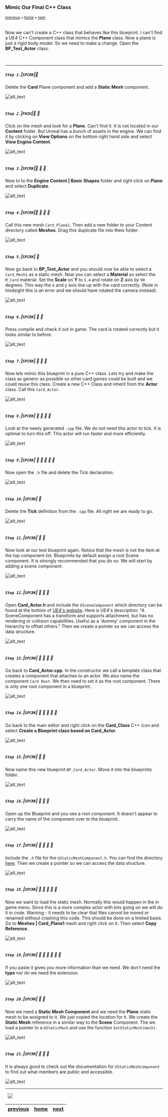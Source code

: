 <img src="https://via.placeholder.com/1000x4/45D7CA/45D7CA" alt="drawing" height="4px"/>

### Mimic Our Final C++ Class

<sub>[previous](../) • [home](../README.md#user-content-gms2-top-down-shooter) • [next](../)</sub>

<img src="https://via.placeholder.com/1000x4/45D7CA/45D7CA" alt="drawing" height="4px"/>

Now we can't create a C++ class that behaves like this blueprint.  I can't find a UE4 C++ Component class that mimics the **Plane** class.  Now a plane is just a rigid body model.  So we need to make a change.  Open the **BP_Test_Actor** class.

<br>

---


##### `Step 1.`\|`SPCRK`|:small_blue_diamond:

Delete the **Card** Plane component and add a **Static Mesh** component.

![alt_text](images/AddStaticMesh.jpg)

<img src="https://via.placeholder.com/500x2/45D7CA/45D7CA" alt="drawing" height="2px" alt = ""/>

##### `Step 2.`\|`FHIU`|:small_blue_diamond: :small_blue_diamond: 

Click on the mesh and look for a **Plane**.  Can't find it.  It is not located in our **Content** folder.  But Unreal has a bunch of assets in the engine.  We can find it by clicking on **View Options** on the bottom right hand side and select **View Engine Content**.

![alt_text](images/NowFindEngineContent.jpg)

<img src="https://via.placeholder.com/500x2/45D7CA/45D7CA" alt="drawing" height="2px" alt = ""/>

##### `Step 3.`\|`SPCRK`|:small_blue_diamond: :small_blue_diamond: :small_blue_diamond:

Now to to the **Engine Content \| Basic Shapes** folder and right click on **Plane** and select **Duplicate**.

![alt_text](images/DuplicatePlane.jpg)

<img src="https://via.placeholder.com/500x2/45D7CA/45D7CA" alt="drawing" height="2px" alt = ""/>

##### `Step 4.`\|`SPCRK`|:small_blue_diamond: :small_blue_diamond: :small_blue_diamond: :small_blue_diamond:

Call this new mesh `Card_Plane1`.  Then add a new folder to your Content directory called **Meshes**.  Drag this duplicate file into theis folder.

![alt_text](images/NameCardPlane.jpg)

<img src="https://via.placeholder.com/500x2/45D7CA/45D7CA" alt="drawing" height="2px" alt = ""/>

##### `Step 5.`\|`SPCRK`| :small_orange_diamond:

Now go back to **BP_Test_Actor** and you should now be able to select a `Card_Mesh1` as a static mesh.  Now you can select a **Material** so select the `M_Card` material.  Set the **Scale** on **Y** to `1.4` and rotate on **Z** axis by `90` degrees. This way the x and y axis line up with the card correctly. (Note in hindsight this is an error and we should have rotated the camera instead).

![alt_text](images/SelectPlaneShape.jpg)

<img src="https://via.placeholder.com/500x2/45D7CA/45D7CA" alt="drawing" height="2px" alt = ""/>

##### `Step 6.`\|`SPCRK`| :small_orange_diamond: :small_blue_diamond:

Press compile and check it out in game.  The card is rotated correctly but it looks similar to before.

![alt_text](images/NewCardInGame.jpg)

<img src="https://via.placeholder.com/500x2/45D7CA/45D7CA" alt="drawing" height="2px" alt = ""/>

##### `Step 7.`\|`SPCRK`| :small_orange_diamond: :small_blue_diamond: :small_blue_diamond:

Now lets mimic this blueprint in a pure C++ class.  Lets try and make the class as generic as possible so other card games could be built and we could reuse this class. Create a new C++ Class and inherit from the **Actor** class.  Call this `Card_Actor`.

![alt_text](images/AddCppCardActorClass.jpg)

<img src="https://via.placeholder.com/500x2/45D7CA/45D7CA" alt="drawing" height="2px" alt = ""/>

##### `Step 8.`\|`SPCRK`| :small_orange_diamond: :small_blue_diamond: :small_blue_diamond: :small_blue_diamond:

Look at the newly generated `.cpp` file.  We do not need this actor to tick.  It is optimal to turn this off.  This actor will run faster and more efficiently.

![alt_text](images/TickFalse.jpg)

<img src="https://via.placeholder.com/500x2/45D7CA/45D7CA" alt="drawing" height="2px" alt = ""/>

##### `Step 9.`\|`SPCRK`| :small_orange_diamond: :small_blue_diamond: :small_blue_diamond: :small_blue_diamond: :small_blue_diamond:

Now open the `.h` file and delete the Tick declaration:

![alt_text](images/DeleteTickOverrideInDotH.jpg)

<img src="https://via.placeholder.com/500x2/45D7CA/45D7CA" alt="drawing" height="2px" alt = ""/>

##### `Step 10.`\|`SPCRK`| :large_blue_diamond:

Delete the **Tick** definition from the `.cpp` file.  All right we are ready to go.

![alt_text](images/DeleteTickDefinition.jpg)

<img src="https://via.placeholder.com/500x2/45D7CA/45D7CA" alt="drawing" height="2px" alt = ""/>

##### `Step 11.`\|`SPCRK`| :large_blue_diamond: :small_blue_diamond: 

Now look at our test blueprint again.  Notice that the mesh is not the item at the top component list.  Blueprints by default assign a root Scene component.  It is strongly recommended that you do so.  We will start by adding a scene component.

![alt_text](images/SceneComponent.jpg)

<img src="https://via.placeholder.com/500x2/45D7CA/45D7CA" alt="drawing" height="2px" alt = ""/>


##### `Step 12.`\|`SPCRK`| :large_blue_diamond: :small_blue_diamond: :small_blue_diamond: 

Open **Card_Actor.h** and include the `USceneComponent` which directory can be found at the bottom of [UE4's website](https://api.unrealengine.com/INT/API/Runtime/Engine/Components/USceneComponent/index.html). Here is UE4's description: "A SceneComponent has a transform and supports attachment, but has no rendering or collision capabilities. Useful as a 'dummy' component in the hierarchy to offset others." Then we create a pointer so we can access the data structure.

![alt_text](images/AddSceneComponentDeclaration.jpg)

<img src="https://via.placeholder.com/500x2/45D7CA/45D7CA" alt="drawing" height="2px" alt = ""/>

##### `Step 13.`\|`SPCRK`| :large_blue_diamond: :small_blue_diamond: :small_blue_diamond:  :small_blue_diamond: 
 
 Go back to **Card_Actor.cpp**.  In the constructor we call a template class that creates a component that attaches to an actor.  We also name the component `Card Root`.  We then need to set it as the root component.  There is only one root component in a blueprint.

![alt_text](images/PlainSceneComponent.jpg)

<img src="https://via.placeholder.com/500x2/45D7CA/45D7CA" alt="drawing" height="2px" alt = ""/>

##### `Step 14.`\|`SPCRK`| :large_blue_diamond: :small_blue_diamond: :small_blue_diamond: :small_blue_diamond:  :small_blue_diamond: 

Go back to the main editor and right click on the **Card_Class** C++ icon and select **Create a Blueprint class based on Card_Actor**.

![alt_text](images/CreateBPClassFromCardCpp.jpg)

<img src="https://via.placeholder.com/500x2/45D7CA/45D7CA" alt="drawing" height="2px" alt = ""/>

##### `Step 15.`\|`SPCRK`| :large_blue_diamond: :small_orange_diamond: 

Now name this new blueprint `BP_Card_Actor`. Move it into the blueprints folder.

![alt_text](images/NameClassBPCardActor.jpg)

<img src="https://via.placeholder.com/500x2/45D7CA/45D7CA" alt="drawing" height="2px" alt = ""/>

##### `Step 16.`\|`SPCRK`| :large_blue_diamond: :small_orange_diamond:   :small_blue_diamond: 

Open up the Blueprint and you see a root component.  It doesn't appear to carry the name of the component over to the blueprint.

![alt_text](images/SceneComponentRoot.jpg)

<img src="https://via.placeholder.com/500x2/45D7CA/45D7CA" alt="drawing" height="2px" alt = ""/>

##### `Step 17.`\|`SPCRK`| :large_blue_diamond: :small_orange_diamond: :small_blue_diamond: :small_blue_diamond:

Include the `.h` file for the `UStaticMeshComponent.h`.  You can find the directory [here](https://api.unrealengine.com/INT/API/Runtime/Engine/Components/UStaticMeshComponent/index.html).  Then we create a pointer so we can access the data structure.

![alt_text](images/StaticMeshCompDeclaration.jpg)

<img src="https://via.placeholder.com/500x2/45D7CA/45D7CA" alt="drawing" height="2px" alt = ""/>

##### `Step 18.`\|`SPCRK`| :large_blue_diamond: :small_orange_diamond: :small_blue_diamond: :small_blue_diamond: :small_blue_diamond:

Now we want to load the static mesh.  Normally this would happen in the in game menu.  Since this is a more complex actor with lots going on we will do it in code. Warning - it needs to be clear that files cannot be mored or renamed without crashing this code.  This should be done on a limited basis. Go to **Meshes \| Card_Plane1** mesh and right click on it.  Then select **Copy Reference**.

![alt_text](images/FindDirectory.jpg)

<img src="https://via.placeholder.com/500x2/45D7CA/45D7CA" alt="drawing" height="2px" alt = ""/>

##### `Step 19.`\|`SPCRK`| :large_blue_diamond: :small_orange_diamond: :small_blue_diamond: :small_blue_diamond: :small_blue_diamond: :small_blue_diamond:

If you paste it gives you more information than we need.  We don't need the **type** nor do we need the extension.

![alt_text](images/PasteIgnoreOutsideBraketAndExt.jpg)

<img src="https://via.placeholder.com/500x2/45D7CA/45D7CA" alt="drawing" height="2px" alt = ""/>

##### `Step 20.`\|`SPCRK`| :large_blue_diamond: :large_blue_diamond:

Now we need a **Static Mesh Component** and we need the **Plane** static mesh to be assigned to it.  We just copied the location for it.  We create the **Static Mesh** reference in a similar way to the **Scene** Component.  The we load a pointer to a `UStaticMesh` and use the function `SetStaticMesh(mesh)`.

![alt_text](images/StaticMeshComponentAndStaticMesh.jpg)

<img src="https://via.placeholder.com/500x2/45D7CA/45D7CA" alt="drawing" height="2px" alt = ""/>

##### `Step 21.`\|`SPCRK`| :large_blue_diamond: :large_blue_diamond: :small_blue_diamond:

It is always good to check out the documentation for `UStaticMeshComponent` to find out what members are public and accessible.

![alt_text](images/StaticMeshDefinition.jpg)

___


<img src="https://via.placeholder.com/1000x4/dba81a/dba81a" alt="drawing" height="4px" alt = ""/>

<img src="https://via.placeholder.com/1000x100/45D7CA/000000/?text=Next Up - ADD NEXT PAGE">

<img src="https://via.placeholder.com/1000x4/dba81a/dba81a" alt="drawing" height="4px" alt = ""/>

| [previous](../)| [home](../README.md#user-content-gms2-top-down-shooter) | [next](../)|
|---|---|---|
